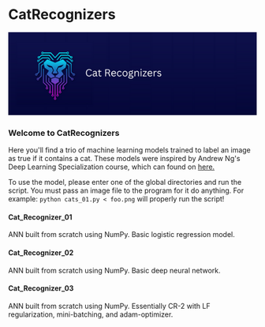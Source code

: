 # CatRecognizers
<img src="https://github.com/jdeda/CatRecognizers/blob/main/Images/banner_catRecognizers.png" alt="drawing" width="650"/>


### Welcome to CatRecognizers
Here you'll find a trio of machine learning models trained to label an image as true if it contains a cat. 
These models were inspired by Andrew Ng's Deep Learning Specialization course, which can found on [here.](https://www.coursera.org/specializations/deep-learning)

To use the model, please enter one of the global directories and run the script. You must pass an image file to the program for it do anything.
For example: `python cats_01.py < foo.png` will properly run the script!

#### Cat_Recognizer_01
ANN built from scratch using NumPy. Basic logistic regression model.

#### Cat_Recognizer_02
ANN built from scratch using NumPy. Basic deep neural network.

#### Cat_Recognizer_03
ANN built from scratch using NumPy. Essentially CR-2 with LF regularization, mini-batching, and adam-optimizer.
